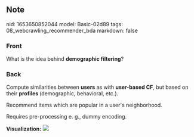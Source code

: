 ## Note
nid: 1653650852044
model: Basic-02d89
tags: 08_webcrawling_recommender_bda
markdown: false

### Front
What is the idea behind <b>demographic filtering</b>?

### Back
Compute similarities between <b>users</b> as with <b>user-based CF</b>, but based on their <b>profiles </b>(demographic, behavioral, etc.).

Recommend items which are popular in a user's neighborhood.

Requires pre-processing e. g., dummy encoding.

<b>Visualization:</b>
<img src="paste-598779262b933b95e3bc89a1caca7386664d6102.jpg">
